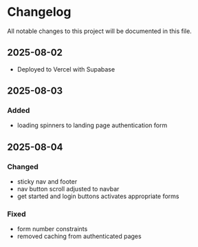 # Changelog

All notable changes to this project will be documented in this file.

## 2025-08-02

- Deployed to Vercel with Supabase

## 2025-08-03

### Added

- loading spinners to landing page authentication form

## 2025-08-04

### Changed

- sticky nav and footer
- nav button scroll adjusted to navbar
- get started and login buttons activates appropriate forms

### Fixed

- form number constraints
- removed caching from authenticated pages
